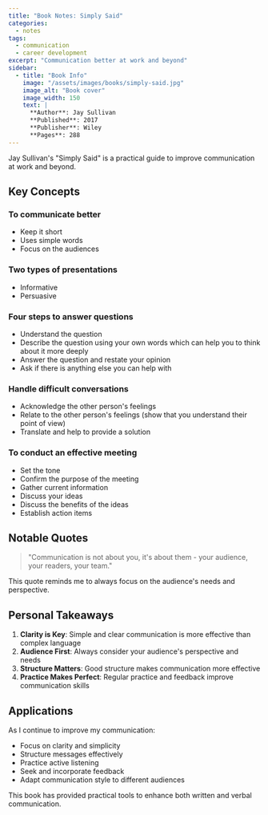 ```yaml
---
title: "Book Notes: Simply Said"
categories:
  - notes
tags:
  - communication
  - career development
excerpt: "Communication better at work and beyond"
sidebar:
  - title: "Book Info"
    image: "/assets/images/books/simply-said.jpg"
    image_alt: "Book cover"
    image_width: 150
    text: |
      **Author**: Jay Sullivan  
      **Published**: 2017  
      **Publisher**: Wiley  
      **Pages**: 288
---
```


Jay Sullivan's "Simply Said" is a practical guide to improve communication at work and beyond. 

## Key Concepts

### To communicate better
- Keep it short
- Uses simple words
- Focus on the audiences 

### Two types of presentations
- Informative 
- Persuasive

### Four steps to answer questions 
- Understand the question 
- Describe the question using your own words which can help you to think about it more deeply
- Answer the question and restate your opinion 
- Ask if there is anything else you can help with

### Handle difficult conversations
- Acknowledge the other person's feelings
- Relate to the other person's feelings (show that you understand their point of view)
- Translate and help to provide a solution

### To conduct an effective meeting
- Set the tone
- Confirm the purpose of the meeting
- Gather current information
- Discuss your ideas
- Discuss the benefits of the ideas
- Establish action items

## Notable Quotes

> "Communication is not about you, it's about them - your audience, your readers, your team."

This quote reminds me to always focus on the audience's needs and perspective.

## Personal Takeaways

1. **Clarity is Key**: Simple and clear communication is more effective than complex language
2. **Audience First**: Always consider your audience's perspective and needs
3. **Structure Matters**: Good structure makes communication more effective
4. **Practice Makes Perfect**: Regular practice and feedback improve communication skills

## Applications

As I continue to improve my communication:
- Focus on clarity and simplicity
- Structure messages effectively
- Practice active listening
- Seek and incorporate feedback
- Adapt communication style to different audiences

This book has provided practical tools to enhance both written and verbal communication. 